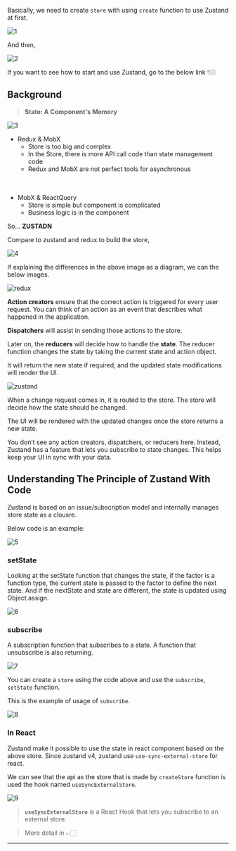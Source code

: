 Basically, we need to create `store` with using `create` function to use Zustand at first.

![1](https://github.com/jinscodes/Blog_nextJS/assets/87598134/6b4eceae-4467-4cbd-90ca-73f0a11fbb89)

And then,

![2](https://github.com/jinscodes/Blog_nextJS/assets/87598134/af06d29b-f550-4dc5-beb2-55574b152281)

If you want to see how to start and use Zustand, go to the below link 👇🏼

[](https://jay-h-blog.vercel.app/posts/ReactJs,NextJs/start-zustand)

## Background

> **State: A Component's Memory**

![3](https://github.com/jinscodes/Blog_nextJS/assets/87598134/071c5025-8b1c-4831-a89b-903b4276446b)

- Redux & MobX
  - Store is too big and complex
  - In the Store, there is more API call code than state management code
  - Redux and MobX are not perfect tools for asynchronous

ㅤ

- MobX & ReactQuery
  - Store is simple but component is complicated
  - Business logic is in the component

So... **ZUSTADN**

Compare to zustand and redux to build the store,

![4](https://github.com/jinscodes/Blog_nextJS/assets/87598134/43f00b18-b7e7-46eb-9721-49e43ae0f075)

If explaining the differences in the above image as a diagram, we can the below images.

![redux](https://github.com/jinscodes/Blog_nextJS/assets/87598134/8fc48630-1893-4f93-b4ba-bc64c131b4ab)

**Action creators** ensure that the correct action is triggered for every user request. You can think of an action as an event that describes what happened in the application.

**Dispatchers** will assist in sending those actions to the store.

Later on, the **reducers** will decide how to handle the **state**. The reducer function changes the state by taking the current state and action object.

It will return the new state if required, and the updated state modifications will render the UI.

![zustand](https://github.com/jinscodes/Blog_nextJS/assets/87598134/587d22b7-04cd-4e5c-aafc-9d4e0677c00d)

When a change request comes in, it is routed to the store. The store will decide how the state should be changed.

The UI will be rendered with the updated changes once the store returns a new state.

You don’t see any action creators, dispatchers, or reducers here. Instead, Zustand has a feature that lets you subscribe to state changes. This helps keep your UI in sync with your data.

## Understanding The Principle of Zustand With Code

Zustand is based on an issue/subscription model and internally manages store state as a clousre.

Below code is an example:

![5](https://github.com/jinscodes/Blog_nextJS/assets/87598134/0a3e6b21-be29-46b5-b26e-381159025833)

### setState

Looking at the setState function that changes the state, if the factor is a function type, the current state is passed to the factor to define the next state. And if the nextState and state are different, the state is updated using Object.assign.

![6](https://github.com/jinscodes/Blog_nextJS/assets/87598134/2ed08a40-c3a8-4b09-9f26-e394f2a515c9)

### subscribe

A subscription function that subscribes to a state. A function that unsubscribe is also returning.

![7](https://github.com/jinscodes/Blog_nextJS/assets/87598134/347468c4-b881-4587-8b89-86b10926927b)

You can create a `store` using the code above and use the `subscribe`, `setState` function.

This is the example of usage of `subscribe`.

![8](https://github.com/jinscodes/Blog_nextJS/assets/87598134/80a20fcb-c5b9-4c93-a87b-571a3f4cb66e)

### In React

Zustand make it possible to use the state in react component based on the above store. Since zustand v4, zustand use `use-sync-external-store` for react.

We can see that the api as the store that is made by `createStore` function is used the hook named `useSyncExternalStore`.

![9](https://github.com/jinscodes/Blog_nextJS/assets/87598134/2bef04d4-819d-4025-8adc-210039c7d7c7)

> **`useSyncExternalStore`** is a React Hook that lets you subscribe to an external store.

> More detail in 👉🏻 [](https://jay-h-blog.vercel.app/posts/ReactJs/react-usesyncexternalstore)

---

[](https://ingg.dev/zustand-work/#zustand-code)

[](https://www.youtube.com/watch?v=nkXIpGjVxWU)
